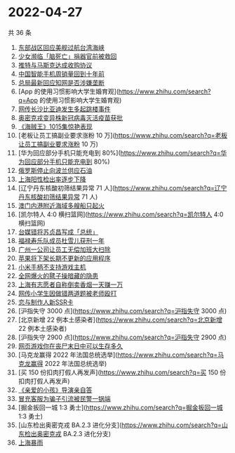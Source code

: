 # 2022-04-27

共 36 条

<!-- BEGIN ZHIHUSEARCH -->
<!-- 最后更新时间 Wed Apr 27 2022 23:15:01 GMT+0800 (China Standard Time) -->
1. [东部战区回应美舰过航台湾海峡](https://www.zhihu.com/search?q=东部战区回应美舰过航台湾海峡)
1. [少女濒临「脑死亡」捐器官前被救回](https://www.zhihu.com/search?q=少女濒临「脑死亡」捐器官前被救回)
1. [推特与马斯克达成收购协议](https://www.zhihu.com/search?q=推特与马斯克达成收购协议)
1. [中国智能手机周销量回到十年前](https://www.zhihu.com/search?q=中国智能手机周销量回到十年前)
1. [总局最新回应知网是否涉嫌垄断](https://www.zhihu.com/search?q=总局最新回应知网是否涉嫌垄断)
1. [App 的使用习惯影响大学生婚育观](https://www.zhihu.com/search?q=App 的使用习惯影响大学生婚育观)
1. [网传长沙比亚迪发生多起跳楼事件](https://www.zhihu.com/search?q=网传长沙比亚迪发生多起跳楼事件)
1. [奥密克戎变异株新冠病毒灭活疫苗获批](https://www.zhihu.com/search?q=奥密克戎变异株新冠病毒灭活疫苗获批)
1. [《海贼王》1015集惊艳表现](https://www.zhihu.com/search?q=《海贼王》1015集惊艳表现)
1. [老板让员工搞副业要求涨粉 10 万](https://www.zhihu.com/search?q=老板让员工搞副业要求涨粉 10 万)
1. [华为回应部分手机只能充电到 80%](https://www.zhihu.com/search?q=华为回应部分手机只能充电到 80%)
1. [俄罗斯停止向波兰供应石油](https://www.zhihu.com/search?q=俄罗斯停止向波兰供应石油)
1. [上海阳性检出率逐步下降](https://www.zhihu.com/search?q=上海阳性检出率逐步下降)
1. [辽宁丹东核酸初筛结果异常 71 人](https://www.zhihu.com/search?q=辽宁丹东核酸初筛结果异常 71 人)
1. [澳门内港附近海域多艘船只起火](https://www.zhihu.com/search?q=澳门内港附近海域多艘船只起火)
1. [凯尔特人 4:0 横扫篮网](https://www.zhihu.com/search?q=凯尔特人 4:0 横扫篮网)
1. [台媒错将苏贞昌写成「总统」](https://www.zhihu.com/search?q=台媒错将苏贞昌写成「总统」)
1. [福禄寿乐队成员杜雪儿获刑一年](https://www.zhihu.com/search?q=福禄寿乐队成员杜雪儿获刑一年)
1. [广州一公司让员工无偿加班大扫除](https://www.zhihu.com/search?q=广州一公司让员工无偿加班大扫除)
1. [苹果将下架长期不更新的应用程序](https://www.zhihu.com/search?q=苹果将下架长期不更新的应用程序)
1. [小米手柄不支持游戏主机](https://www.zhihu.com/search?q=小米手柄不支持游戏主机)
1. [全网爆火的毽子操暗藏的隐患](https://www.zhihu.com/search?q=全网爆火的毽子操暗藏的隐患)
1. [上海有志愿者自称倒卖香烟一天赚一万](https://www.zhihu.com/search?q=上海有志愿者自称倒卖香烟一天赚一万)
1. [网传小学生因做错两道题被老师殴打](https://www.zhihu.com/search?q=网传小学生因做错两道题被老师殴打)
1. [恋与制作人新SSR卡](https://www.zhihu.com/search?q=恋与制作人新SSR卡)
1. [沪指失守 3000 点](https://www.zhihu.com/search?q=沪指失守 3000 点)
1. [北京新增 22 例本土感染者](https://www.zhihu.com/search?q=北京新增 22 例本土感染者)
1. [沪指失守 2900 点](https://www.zhihu.com/search?q=沪指失守 2900 点)
1. [网页游戏你在丧尸末日中可以生存多久](https://www.zhihu.com/search?q=网页游戏你在丧尸末日中可以生存多久)
1. [马克龙赢得 2022 年法国总统选举](https://www.zhihu.com/search?q=马克龙赢得 2022 年法国总统选举)
1. [买 150 份扣肉打假人再发声](https://www.zhihu.com/search?q=买 150 份扣肉打假人再发声)
1. [《亲爱的小孩》导演亲自答](https://www.zhihu.com/search?q=《亲爱的小孩》导演亲自答)
1. [冒充客服为骗子引流被民警一锅端](https://www.zhihu.com/search?q=冒充客服为骗子引流被民警一锅端)
1. [掘金扳回一城 1:3 勇士](https://www.zhihu.com/search?q=掘金扳回一城 1:3 勇士)
1. [山东检出奥密克戎 BA.2.3 进化分支](https://www.zhihu.com/search?q=山东检出奥密克戎 BA.2.3 进化分支)
1. [上海暴雨](https://www.zhihu.com/search?q=上海暴雨)
<!-- END ZHIHUSEARCH -->
